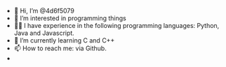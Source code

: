 - 👋 Hi, I’m @4d6f5079
- 👀 I’m interested in programming things
- 👨‍💻 I have experience in the following programming languages: Python, Java and Javascript.
- 🌱 I’m currently learning C and C++
- 📫 How to reach me: via Github.
- 
<!--- - 💞️ I’m looking to collaborate on any projects that I find interesting --->

<!---
4d6f5079/4d6f5079 is a ✨ special ✨ repository because its `README.md` (this file) appears on your GitHub profile.
You can click the Preview link to take a look at your changes.
--->
